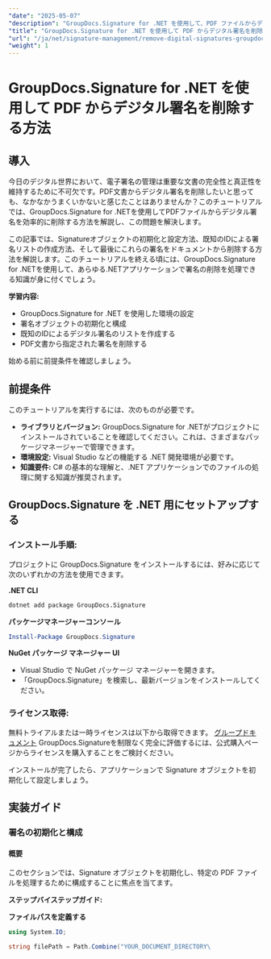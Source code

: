 ```yaml
---
"date": "2025-05-07"
"description": "GroupDocs.Signature for .NET を使用して、PDF ファイルからデジタル署名を効率的に削除する方法を学びましょう。このステップバイステップガイドでは、インストール、設定、削除の手順について説明します。"
"title": "GroupDocs.Signature for .NET を使用して PDF からデジタル署名を削除する方法"
"url": "/ja/net/signature-management/remove-digital-signatures-groupdocs-dotnet-pdf/"
"weight": 1
---
```


# GroupDocs.Signature for .NET を使用して PDF からデジタル署名を削除する方法

## 導入

今日のデジタル世界において、電子署名の管理は重要な文書の完全性と真正性を維持するために不可欠です。PDF文書からデジタル署名を削除したいと思っても、なかなかうまくいかないと感じたことはありませんか？このチュートリアルでは、GroupDocs.Signature for .NETを使用してPDFファイルからデジタル署名を効率的に削除する方法を解説し、この問題を解決します。

この記事では、Signatureオブジェクトの初期化と設定方法、既知のIDによる署名リストの作成方法、そして最後にこれらの署名をドキュメントから削除する方法を解説します。このチュートリアルを終える頃には、GroupDocs.Signature for .NETを使用して、あらゆる.NETアプリケーションで署名の削除を処理できる知識が身に付くでしょう。

**学習内容:**
- GroupDocs.Signature for .NET を使用した環境の設定
- 署名オブジェクトの初期化と構成
- 既知のIDによるデジタル署名のリストを作成する
- PDF文書から指定された署名を削除する

始める前に前提条件を確認しましょう。

## 前提条件

このチュートリアルを実行するには、次のものが必要です。

- **ライブラリとバージョン:** GroupDocs.Signature for .NETがプロジェクトにインストールされていることを確認してください。これは、さまざまなパッケージマネージャーで管理できます。
- **環境設定:** Visual Studio などの機能する .NET 開発環境が必要です。
- **知識要件:** C# の基本的な理解と、.NET アプリケーションでのファイルの処理に関する知識が推奨されます。

## GroupDocs.Signature を .NET 用にセットアップする

### インストール手順:

プロジェクトに GroupDocs.Signature をインストールするには、好みに応じて次のいずれかの方法を使用できます。

**.NET CLI**
```bash
dotnet add package GroupDocs.Signature
```

**パッケージマネージャーコンソール**
```powershell
Install-Package GroupDocs.Signature
```

**NuGet パッケージ マネージャー UI**
- Visual Studio で NuGet パッケージ マネージャーを開きます。
- 「GroupDocs.Signature」を検索し、最新バージョンをインストールしてください。

### ライセンス取得:

無料トライアルまたは一時ライセンスは以下から取得できます。 [グループドキュメント](https://purchase.groupdocs.com/temporary-license/) GroupDocs.Signatureを制限なく完全に評価するには、公式購入ページからライセンスを購入することをご検討ください。

インストールが完了したら、アプリケーションで Signature オブジェクトを初期化して設定しましょう。

## 実装ガイド

### 署名の初期化と構成

#### 概要
このセクションでは、Signature オブジェクトを初期化し、特定の PDF ファイルを処理するために構成することに焦点を当てます。

**ステップバイステップガイド:**

**ファイルパスを定義する**
```csharp
using System.IO;

string filePath = Path.Combine("YOUR_DOCUMENT_DIRECTORY\